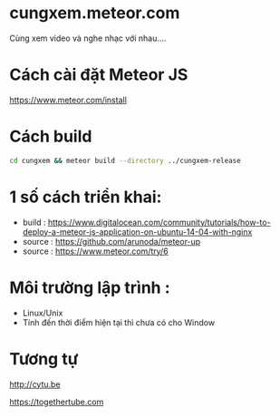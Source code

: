 # cungxem.meteor.com
Cùng xem video và nghe nhạc với nhau....
# Cách cài đặt Meteor JS
https://www.meteor.com/install
# Cách build
```bash
cd cungxem && meteor build --directory ../cungxem-release
```
# 1 số cách triển khai:
+ build : https://www.digitalocean.com/community/tutorials/how-to-deploy-a-meteor-js-application-on-ubuntu-14-04-with-nginx
+ source : https://github.com/arunoda/meteor-up
+ source : https://www.meteor.com/try/6

# Môi trường lập trình :
+ Linux/Unix
+ Tính đến thời điểm hiện tại thì chưa có cho Window

# Tương tự
http://cytu.be

https://togethertube.com
